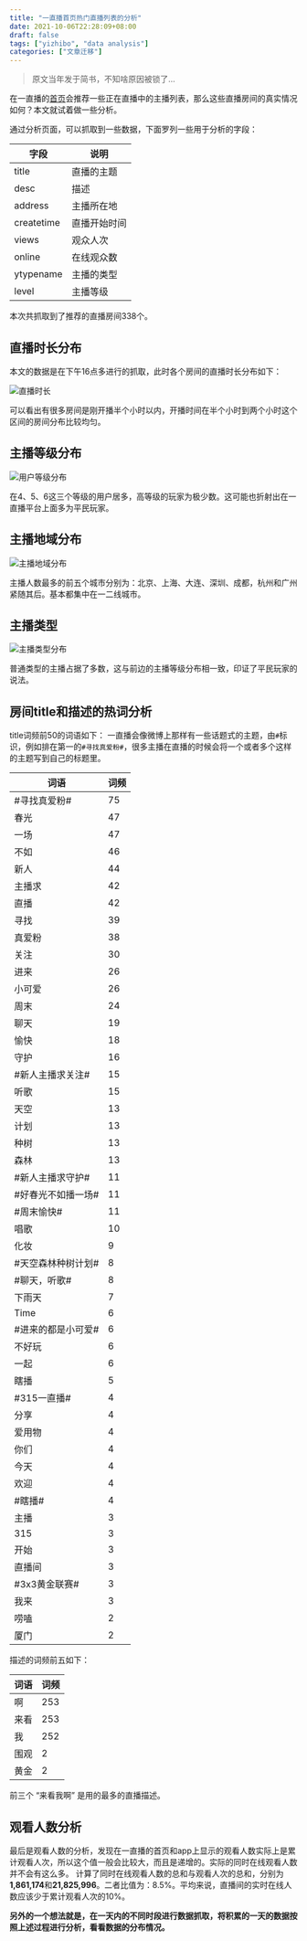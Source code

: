 ```yaml
---
title: "一直播首页热门直播列表的分析"
date: 2021-10-06T22:28:09+08:00
draft: false
tags: ["yizhibo", "data analysis"]
categories: ["文章迁移"]
---
```



> 原文当年发于简书，不知啥原因被锁了...


在一直播的[首页](http://www.yizhibo.com)会推荐一些正在直播中的主播列表，那么这些直播房间的真实情况如何？本文就试着做一些分析。

通过分析页面，可以抓取到一些数据，下面罗列一些用于分析的字段：

|字段|说明|
|-----| -----|
|title| 直播的主题|
|desc|描述|
|address| 主播所在地|
|createtime| 直播开始时间|
|views| 观众人次|
|online| 在线观众数|
|ytypename| 主播的类型|
|level| 主播等级|

本次共抓取到了推荐的直播房间338个。

## 直播时长分布
本文的数据是在下午16点多进行的抓取，此时各个房间的直播时长分布如下：

![直播时长](/images/live-period.png)

可以看出有很多房间是刚开播半个小时以内，开播时间在半个小时到两个小时这个区间的房间分布比较均匀。

## 主播等级分布

![用户等级分布](/images/user-level.png)

在4、5、6这三个等级的用户居多，高等级的玩家为极少数。这可能也折射出在一直播平台上面多为平民玩家。

## 主播地域分布

![主播地域分布](/images/liver-region.png)

主播人数最多的前五个城市分别为：北京、上海、大连、深圳、成都，杭州和广州紧随其后。基本都集中在一二线城市。

## 主播类型

![主播类型分布](/images/liver-type.png)

普通类型的主播占据了多数，这与前边的主播等级分布相一致，印证了平民玩家的说法。

## 房间title和描述的热词分析

title词频前50的词语如下：
一直播会像微博上那样有一些话题式的主题，由`#`标识，例如排在第一的`#寻找真爱粉#`，很多主播在直播的时候会将一个或者多个这样的主题写到自己的标题里。

|词语| 词频|
|-----|-----|
|#寻找真爱粉#|75|
|春光|47|
|一场|47|
|不如|46|
|新人|44|
|主播求|42|
|直播|42|
|寻找|39|
|真爱粉|38|
|关注|30|
|进来|26|
|小可爱|26|
|周末|24|
|聊天|19|
|愉快|18|
|守护|16|
|#新人主播求关注#|15|
|听歌|15|
|天空|13|
|计划|13|
|种树|13|
|森林|13|
|#新人主播求守护#|11|
|#好春光不如播一场#|11|
|#周末愉快#|11|
|唱歌|10|
|化妆|9|
|#天空森林种树计划#|8|
|#聊天，听歌#|8|
|下雨天|7|
|Time|6|
|#进来的都是小可爱#|6|
|不好玩|6|
|一起|6|
|瞎播|5|
|#315一直播#|4|
|分享|4|
|爱用物|4|
|你们|4|
|今天|4|
|欢迎|4|
|#瞎播#|4|
|主播|3|
|315|3|
|开始|3|
|直播间|3|
|#3x3黄金联赛#|3|
|我来|3|
|唠嗑|2|
|厦门|2|

描述的词频前五如下：

|词语| 词频|
|-----|-----|
|啊|253|
|来看|253|
|我|252|
|围观|2|
|黄金|2|

前三个 “来看我啊” 是用的最多的直播描述。

## 观看人数分析

最后是观看人数的分析，发现在一直播的首页和app上显示的观看人数实际上是累计观看人次，所以这个值一般会比较大，而且是递增的。实际的同时在线观看人数并不会有这么多。
计算了同时在线观看人数的总和与观看人次的总和，分别为**1,861,174**和**21,825,996**。二者比值为：8.5%。平均来说，直播间的实时在线人数应该少于累计观看人次的10%。

**另外的一个想法就是，在一天内的不同时段进行数据抓取，将积累的一天的数据按照上述过程进行分析，看看数据的分布情况。**
